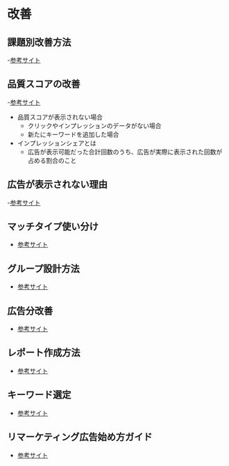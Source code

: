 # 改善


## 課題別改善方法
-[参考サイト](https://n-works.link/blog/webad/listingad-improvement)

## 品質スコアの改善
-[参考サイト](https://n-works.link/blog/webad/listing-ads-quality-score)
- 品質スコアが表示されない場合
    - クリックやインプレッションのデータがない場合
    - 新たにキーワードを追加した場合
- インプレッションシェアとは
    -  広告が表示可能だった合計回数のうち、広告が実際に表示された回数が占める割合のこと

## 広告が表示されない理由
-[参考サイト](https://n-works.link/blog/webad/listing-dontshow)

## マッチタイプ使い分け
- [参考サイト](https://n-works.link/blog/webad/listing-match-types)

## グループ設計方法
- [参考サイト](https://n-works.link/blog/webad/listing-ad-group-design)

##  広告分改善
- [参考サイト](https://n-works.link/blog/webad/listing_ctr)

## レポート作成方法
- [参考サイト](https://n-works.link/blog/webad/reporting_listing)

## キーワード選定
- [参考サイト](https://n-works.link/blog/webad/listing-keyword)

## リマーケティング広告始め方ガイド
- [参考サイト](https://n-works.link/blog/webad/remarkteing-ads)
